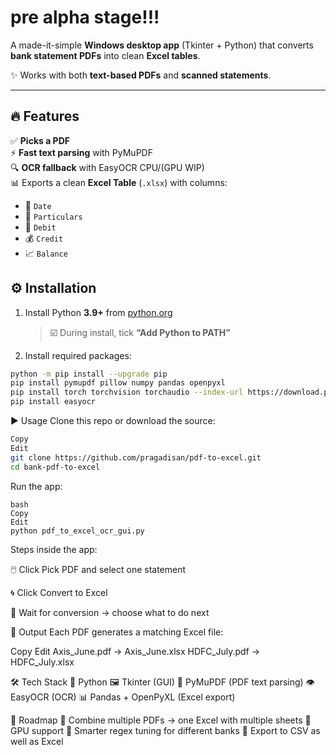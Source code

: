 # pre alpha stage!!! 

A made-it-simple **Windows desktop app** (Tkinter + Python) that converts **bank statement PDFs** into clean **Excel tables**.  

✨ Works with both **text-based PDFs** and **scanned statements**.  

---

## 🔥 Features  

✅ **Picks a PDF** \
⚡ **Fast text parsing** with PyMuPDF  
🔍 **OCR fallback** with EasyOCR CPU/(GPU WIP)  
📊 Exports a clean **Excel Table** (`.xlsx`) with columns:  
- 📅 `Date`  
- 📝 `Particulars`  
- 💸 `Debit`  
- 💰 `Credit`  
- 📈 `Balance`  


## ⚙️ Installation  

1. Install Python **3.9+** from [python.org](https://www.python.org/downloads/)  
   > ☑️ During install, tick **“Add Python to PATH”**  


2. Install required packages:  

```bash
python -m pip install --upgrade pip
pip install pymupdf pillow numpy pandas openpyxl
pip install torch torchvision torchaudio --index-url https://download.pytorch.org/whl/cpu
pip install easyocr

```


▶️ Usage
Clone this repo or download the source:


```bash
Copy
Edit
git clone https://github.com/pragadisan/pdf-to-excel.git
cd bank-pdf-to-excel
```
Run the app:

```
bash
Copy
Edit
python pdf_to_excel_ocr_gui.py
```

Steps inside the app:

🖱️ Click Pick PDF and select one statement

🌀 Click Convert to Excel

🎉 Wait for conversion → choose what to do next

📂 Output
Each PDF generates a matching Excel file:

Copy
Edit
Axis_June.pdf   →   Axis_June.xlsx
HDFC_July.pdf   →   HDFC_July.xlsx

🛠️ Tech Stack 
🐍 Python
🖼️ Tkinter (GUI)
📖 PyMuPDF (PDF text parsing)
👁️ EasyOCR (OCR)
📊 Pandas + OpenPyXL (Excel export)

🚧 Roadmap
 📑 Combine multiple PDFs → one Excel with multiple sheets
 🐍 GPU support
 🔧 Smarter regex tuning for different banks
 📂 Export to CSV as well as Excel

